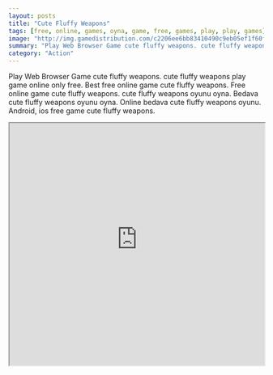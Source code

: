 ```yaml
---
layout: posts
title: "Cute Fluffy Weapons"
tags: [free, online, games, oyna, game, free, games, play, play, games]
image: "http://img.gamedistribution.com/c2206ee6bb83410490c9eb05ef1f60f2.jpg"
summary: "Play Web Browser Game cute fluffy weapons. cute fluffy weapons play game online only free. Best free online game cute fluffy weapons. Free online game cute fluffy weapons. cute fluffy weapons oyunu oyna. Bedava cute fluffy weapons oyunu oyna. Online bedava cute fluffy weapons oyunu. Android, ios free game cute fluffy weapons."
category: "Action"
---
```


Play Web Browser Game cute fluffy weapons. cute fluffy weapons play game online only free. Best free online game cute fluffy weapons. Free online game cute fluffy weapons. cute fluffy weapons oyunu oyna. Bedava cute fluffy weapons oyunu oyna. Online bedava cute fluffy weapons oyunu. Android, ios free game cute fluffy weapons.

<iframe width="100%" height="480px;" src="http://flash.gamedistribution.com?game=c2206ee6bb83410490c9eb05ef1f60f2"></iframe>